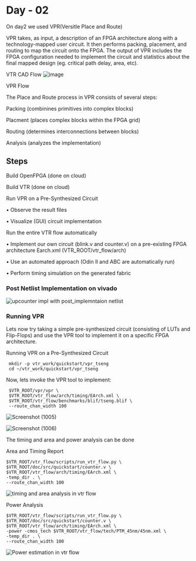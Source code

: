 # Day - 02

On day2 we used VPR(Versitle Place and Route) 

VPR takes, as input, a description of an FPGA architecture along with a technology-mapped user circuit.
It then performs packing, placement, and routing to map the circuit onto the FPGA. The output of VPR includes the FPGA configuration needed to implement the circuit and statistics about the final mapped design (eg. critical path delay, area, etc).

VTR CAD Flow
![image](https://user-images.githubusercontent.com/67407412/171973891-25443a68-cdec-4221-ac1e-2085a19664f0.png)

VPR Flow

The Place and Route process in VPR consists of several steps:

Packing (combinines primitives into complex blocks)

Placment (places complex blocks within the FPGA grid)

Routing (determines interconnections between blocks)

Analysis (analyzes the implementation)

## Steps

Build OpenFPGA (done on cloud)

Build VTR (done on cloud)

Run VPR on a Pre-Synthesized Circuit

•	Observe the result files

•	Visualize (GUI) circuit implementation

Run the entire VTR flow automatically

•	Implement our own circuit (blink.v and counter.v) on a pre-existing FPGA architecture Earch.xml (VTR_ROOT/vtr_flow/arch)

•	Use an automated approach (Odin II and ABC are automatically run)

•	Perform timing simulation on the generated fabric

### Post Netlist Implementation on vivado 

![upcounter impl with post_implemntaion netlist](https://user-images.githubusercontent.com/67407412/172035341-65ec6e99-7f42-44ab-929d-3518625fca38.jpg)

 ### Running VPR
  
Lets now try taking a simple pre-synthesized circuit (consisting of LUTs and Flip-Flops) and use the VPR tool to implement it on a specific FPGA architecture.

Running VPR on a Pre-Synthesized Circuit

``` 
 mkdir -p vtr_work/quickstart/vpr_tseng
 cd ~/vtr_work/quickstart/vpr_tseng
 ```
 
 Now, lets invoke the VPR tool to implement:
 
``` 
 $VTR_ROOT/vpr/vpr \
 $VTR_ROOT/vtr_flow/arch/timing/EArch.xml \
 $VTR_ROOT/vtr_flow/benchmarks/blif/tseng.blif \
 --route_chan_width 100
```
![Screenshot (1005)](https://user-images.githubusercontent.com/67407412/172017170-3cc3c338-957f-473c-b4a8-fd850ab62a13.png)

![Screenshot (1006)](https://user-images.githubusercontent.com/67407412/172031009-30f0226c-2b39-4047-ba4d-5f4eb5e037f4.png)

The timing and area and power analysis can be done 

Area and Timing Report

```
$VTR_ROOT/vtr_flow/scripts/run_vtr_flow.py \
$VTR_ROOT/doc/src/quickstart/counter.v \
$VTR_ROOT/vtr_flow/arch/timing/EArch.xml \
-temp_dir . \
--route_chan_width 100
```

![timing and area analysis in vtr flow](https://user-images.githubusercontent.com/67407412/172035259-e8e93623-157f-445f-a05b-722fdc2ee7db.jpg)

Power Analysis

```
$VTR_ROOT/vtr_flow/scripts/run_vtr_flow.py \
$VTR_ROOT/doc/src/quickstart/counter.v \
$VTR_ROOT/vtr_flow/arch/timing/EArch.xml \
-power -cmos_tech $VTR_ROOT/vtr_flow/tech/PTM_45nm/45nm.xml \
-temp_dir . \
--route_chan_width 100
```
![Power estimation in vtr flow](https://user-images.githubusercontent.com/67407412/172035277-586117c0-23a2-4430-a468-1d68367705bc.jpg)
